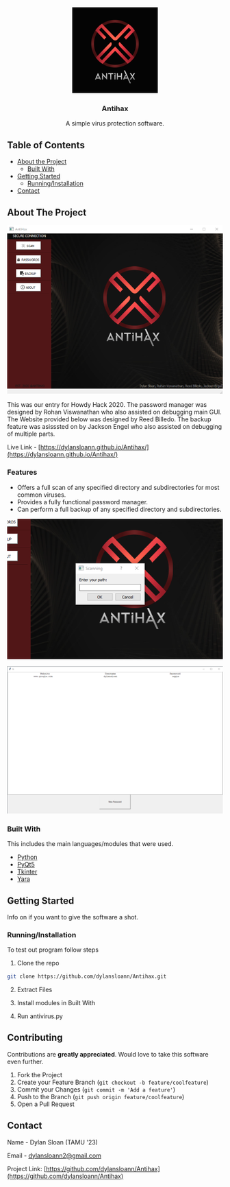 
<br />
<p align="center">
  <a href="https://github.com/dylansloann/Antihax">
    <img src="code/logo2.png" alt="Logo" width="200" height="200">
  </a>

  <h3 align="center">Antihax</h3>

  <p align="center">
     A simple virus protection software.


<!-- TABLE OF CONTENTS -->
## Table of Contents

* [About the Project](#about-the-project)
  * [Built With](#built-with)
* [Getting Started](#getting-started)
  * [Running/Installation](#Running/Installation)
* [Contact](#contact)




<!-- ABOUT THE PROJECT -->
## About The Project

![Product Name Screen Shot][product-screenshot]


This was our entry for Howdy Hack 2020.
The password manager was designed by Rohan Viswanathan who also assisted on debugging main GUI.
The Website provided below was designed by Reed Billedo.
The backup feature was asisssted on by Jackson Engel who also assisted on debugging of multiple parts.

Live Link - [https://dylansloann.github.io/Antihax/](https://dylansloann.github.io/Antihax/)

### Features
* Offers a full scan of any specified directory and subdirectories for most common viruses. 
* Provides a fully functional password manager.
* Can perform a full backup of any specified directory and subdirectories.




![Product Name Screen Shot][product-screenshot2]


![Product Name Screen Shot][product-screenshot3]



### Built With
This includes the main languages/modules that were used.
* [Python](https://jquery.com)
* [PyQt5](https://pypi.org/project/PyQt5/)
* [Tkinter](https://docs.python.org/3/library/tkinter.html)
* [Yara](https://virustotal.github.io/yara/)



<!-- GETTING STARTED -->
## Getting Started

Info on if you want to give the software a shot.

### Running/Installation

To test out program follow steps

1. Clone the repo
```sh
git clone https://github.com/dylansloann/Antihax.git
```
2. Extract Files

3. Install modules in Built With

3. Run antivirus.py


<!-- CONTRIBUTING -->
## Contributing

Contributions are **greatly appreciated**. Would love to take this software even further.

1. Fork the Project
2. Create your Feature Branch (`git checkout -b feature/coolfeature`)
3. Commit your Changes (`git commit -m 'Add a feature'`)
4. Push to the Branch (`git push origin feature/coolfeature`)
5. Open a Pull Request



<!-- CONTACT -->
## Contact

Name - Dylan Sloan (TAMU '23)

Email - dylansloann2@gmail.com

Project Link: [https://github.com/dylansloann/Antihax](https://github.com/dylansloann/Antihax)


[product-screenshot]: photos/GUIexample.png
[product-screenshot2]: photos/ScanExample.png
[product-screenshot3]: photos/pass2example.png
